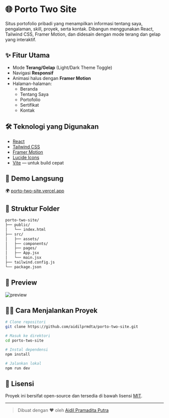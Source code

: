 # 🌐 Porto Two Site

Situs portofolio pribadi yang menampilkan informasi tentang saya, pengalaman, skill, proyek, serta kontak. Dibangun menggunakan React, Tailwind CSS, Framer Motion, dan didesain dengan mode terang dan gelap yang interaktif.

## ✨ Fitur Utama

- Mode **Terang/Gelap** (Light/Dark Theme Toggle)
- Navigasi **Responsif**
- Animasi halus dengan **Framer Motion**
- Halaman-halaman:
  - Beranda
  - Tentang Saya
  - Portofolio
  - Sertifikat
  - Kontak

## 🛠️ Teknologi yang Digunakan

- [React](https://reactjs.org/)
- [Tailwind CSS](https://tailwindcss.com/)
- [Framer Motion](https://www.framer.com/motion/)
- [Lucide Icons](https://lucide.dev/)
- [Vite](https://vitejs.dev/) — untuk build cepat

## 🚀 Demo Langsung

🌍 [porto-two-site.vercel.app](https://porto-two-site.vercel.app)

## 📂 Struktur Folder

```bash
porto-two-site/
├── public/
│   └── index.html
├── src/
│   ├── assets/
│   ├── components/
│   ├── pages/
│   ├── App.jsx
│   └── main.jsx
├── tailwind.config.js
└── package.json
````

## 📸 Preview

![preview](https://github.com/aidilprmdta/porto-two-site/blob/main/image.png?raw=true) 
## 🧑‍💻 Cara Menjalankan Proyek

```bash
# Clone repositori
git clone https://github.com/aidilprmdta/porto-two-site.git

# Masuk ke direktori
cd porto-two-site

# Instal dependensi
npm install

# Jalankan lokal
npm run dev
```

## 📝 Lisensi

Proyek ini bersifat open-source dan tersedia di bawah lisensi [MIT](LICENSE).

---

> Dibuat dengan ❤️ oleh [Aidil Pramadita Putra](https://github.com/aidilprmdta)
